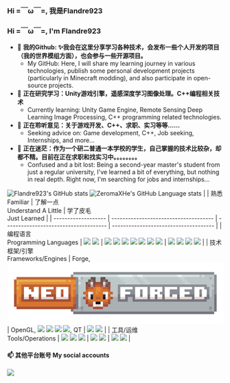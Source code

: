 ### Hi =￣ω￣=, 我是Flandre923
### Hi =￣ω￣=, I'm Flandre923

- 🔭 **我的Github: ✨我会在这里分享学习各种技术，会发布一些个人开发的项目（我的世界模组方面），也会参与一些开源项目。**
  - My GitHub: Here, I will share my learning journey in various technologies, publish some personal development projects (particularly in Minecraft modding), and also participate in open-source projects.
- 🌱 **正在研究学习：Unity游戏引擎，遥感深度学习图像处理。C++编程相关技术**
  - Currently learning: Unity Game Engine, Remote Sensing Deep Learning Image Processing, C++ programming related technologies.
- 👯 **正在聆听意见：关于游戏开发、C++、求职、实习等等……**
  - Seeking advice on: Game development, C++, Job seeking, Internships, and more...
- 🤔 **正在迷茫：作为一个研二普通一本学校的学生，自己掌握的技术比较杂，却都不精。目前在正在求职和找实习中。。。。。。。。**
  - Confused and a bit lost: Being a second-year master's student from just a regular university, I've learned a bit of everything, but nothing in real depth. Right now, I'm searching for jobs and internships...

![Flandre923's GitHub stats](https://github-readme-stats.vercel.app/api?username=Flandre923&show_icons=true&include_all_commits=true&line_height=21&locale=cn) ![ZeromaXHe's GitHub Language stats](https://github-readme-stats.vercel.app/api/top-langs?username=Flandre923&layout=compact&locale=cn&hide=HTML,JavaScript)
|                     | 熟悉<br/>Familiar                 | 了解一点<br/>Understand A Little         | 学了皮毛<br/> Just Learned          |
| ------------------- | ------------------------------------- | ------------------------------------- | ------------------------------------- |
| 编程语言<br/>Programming Languages | <img src="https://img.shields.io/badge/-Java-darkred?style=flat-square&logo=openjdk"/> <img src="https://img.shields.io/badge/-Python-blue?style=flat-square&logo=Python"/> | <img src="https://img.shields.io/badge/-C++-blueviolet?style=flat-square&logo=C++"/> <img src="https://img.shields.io/badge/-C%23-darkviolet?style=flat-square&logo=csharp"/> <img src="https://img.shields.io/badge/-HTML5-orange?style=flat-square&logo=html5"/> <img src="https://img.shields.io/badge/-CSS3-blue?style=flat-square&logo=css3"/> <img src="https://img.shields.io/badge/-Javascript-yellow?style=flat-square&logo=javascript"/> <img src="https://img.shields.io/badge/-Typescript-blue?style=flat-square&logo=typescript"/> <img src="https://img.shields.io/badge/-VuePress-4FC08D?style=flat-square&logo=vue"/> | <img src="https://img.shields.io/badge/-Rust-orange?style=flat-square&logo=rust"/> <img src="https://img.shields.io/badge/-Go-00ADD8?style=flat-square&logo=go"/> <img src="https://img.shields.io/badge/-Kotlin-purple?style=flat-square&logo=kotlin"/> <img src="https://img.shields.io/badge/-GDScript-lightblue?style=flat-square&logo=godotengine"/> |
| 技术框架/引擎<br/>Frameworks/Engines | Forge, <img src="https://raw.githubusercontent.com/neoforged/NeoForge/1.20.x/docs/assets/neoforged_logo.png">                         | OpenGL, <img src="https://img.shields.io/badge/-GDScript-lightblue?style=flat-square&logo=godotengine"/> <img src="https://img.shields.io/badge/-Spring-darkseagreen?style=flat-square&logo=Spring"/> <img src="https://img.shields.io/badge/-Spring%20Boot-green?style=flat-square&logo=Spring%20Boot"/> <img src="https://img.shields.io/badge/-MySQL-cornflowerblue?style=flat-square&logo=MySQL"/>, QT | <img src="https://img.shields.io/badge/-Redis-darkred?style=flat-square&logo=Redis"/> <img src="https://img.shields.io/badge/-Unity-slategray?style=flat-square&logo=Unity"/>                            |
| 工具/运维<br/> Tools/Operations     | <img src="https://img.shields.io/badge/-Git-red?style=flat-square&logo=git"/> <img src="https://img.shields.io/badge/-IntelliJ%20IDEA-blueviolet?style=flat-square&logo=intellij-idea"/> <img src="https://img.shields.io/badge/-Markdown-black?style=flat-square&logo=markdown"/> | <img src="https://img.shields.io/badge/-Maven-blue?style=flat-square&logo=apache-maven"/> <img src="https://img.shields.io/badge/-Docker-blue?style=flat-square&logo=docker"/> | <img src="https://img.shields.io/badge/-Gradle-green?style=flat-square&logo=gradle"/> <img src="https://img.shields.io/badge/-LaTeX-lightgray?style=flat-square&logo=latex"/> |


#### 📫 其他平台账号 My social accounts
<a href="https://space.bilibili.com/4550069">
  <img src="https://img.shields.io/badge/Bilibili-Flandre923-lightblue?style=flat-square&logo=Bilibili"/>
</a>



<!--
**ZeromaXHe/ZeromaXHe** is a ✨ _special_ ✨ repository because its `README.md` (this file) appears on your GitHub profile.

Here are some ideas to get you started:

- 🔭 I’m currently working on ...
- 🌱 I’m currently learning ...
- 👯 I’m looking to collaborate on ...
- 🤔 I’m looking for help with ...
- 💬 Ask me about ...
- 📫 How to reach me: ...
- 😄 Pronouns: ...
- ⚡ Fun fact: ...
-->
